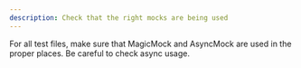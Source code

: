 ```yaml
---
description: Check that the right mocks are being used
---
```


For all test files, make sure that MagicMock and AsyncMock are used in the proper places.  Be careful to check async usage.